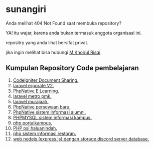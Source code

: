 # sunangiri

Anda melihat 404 Not Found saat membuka repository?

YA! itu wajar, karena anda bukan termasuk anggota organisasi ini.

repositry yang anda lihat bersifat privat.

jika ingin melihat bisa hubungi [M Khoirul Risqi](https://github.com/risqikhoirul)


## Kumpulan Repository Code pembelajaran

1. [CodeIgniter Document Sharing.](https://github.com/sunangiri/CodeIgniter-Document-Sharing)
2. [laravel erporate V2.](https://github.com/sunangiri/laravel-erporateV2)
3. [PhpNative E Learning.](https://github.com/sunangiri/PhpNative-E-Learning)
4. [laravel metro pmk.](https://github.com/sunangiri/laravel-metro-pmk)
5. [laravel murajaah.](https://github.com/sunangiri/laravel-murajah)
6. [PhpNative persewaan baru.](https://github.com/sunangiri/PhpNative-persewaan-baru)
7. [PhpNative sistem informasi alumni.](https://github.com/sunangiri/PhpNative-sistem-informasi-alumni)
8. [PHPMYSQL sistem informasi kampus.](https://github.com/sunangiri/PHPMYSQL-sistem-informasi-kampus)
9. [php portalkampus.](https://github.com/sunangiri/php-portal-kampus)
10. [PHP psi haluanindah.](https://github.com/sunangiri/psi-haluanindah)
11. [php sistem informasi restoran.](https://github.com/sunangiri/php-sistem-informasi-restoran)
12. [web nodejs (express.js) dengan storage discord server database.](https://github.com/sunangiri/discordmedia)

